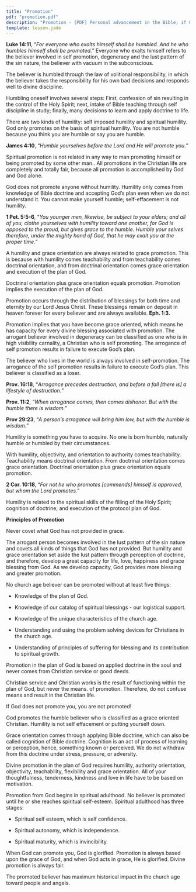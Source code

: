 ```yaml
---
title: "Promotion"
pdf: "promotion.pdf"
description: "Promotion - [PDF] Personal advancement in the Bible; if God does not promote you, you're not promoted!"
template: lesson.jade
---
```


**Luke 14:11**, “_For everyone who exalts himself shall be humbled. And he who humbles himself shall be promoted._” Everyone who exalts himself refers to the believer involved in self promotion, degeneracy and the lust pattern of the sin nature, the believer with vacuum in the subconscious.

The believer is humbled through the law of volitional responsibility, in which the believer takes the responsibility for his own bad decisions and responds well to divine discipline.

Humbling oneself involves several steps: First, confession of sin resulting in the control of the Holy Spirit; next, intake of Bible teaching through self discipline in study; finally, many decisions to learn and apply doctrine to life.

There are two kinds of humility: self imposed humility and spiritual humility. God only promotes on the basis of spiritual humility. You are not humble because you think you are humble or say you are humble.

**James 4:10**, “_Humble yourselves before the Lord and He will promote you._”

Spiritual promotion is not related in any way to man promoting himself or being promoted by some other man.. All promotions in the Christian life are completely and totally fair, because all promotion is accomplished by God and God alone.

God does not promote anyone without humility. Humility only comes from knowledge of Bible doctrine and accepting God’s plan even when we do not understand it. You cannot make yourself humble; self-effacement is not humility.

**1 Pet. 5:5-6**, “_You younger men, likewise, be subject to your elders; and all of you, clothe yourselves with humility toward one another, for God is opposed to the proud, but gives grace to the humble. Humble your selves therefore, under the mighty hand of God, that he may exalt you at the proper time._”

A humility and grace orientation are always related to grace promotion. This is because with humility comes teachability and from teachability comes doctrinal orientation, and from doctrinal orientation comes grace orientation and execution of the plan of God.

Doctrinal orientation plus grace orientation equals promotion. Promotion implies the execution of the plan of God.

Promotion occurs through the distribution of blessings for both time and eternity by our Lord Jesus Christ. These blessings remain on deposit in heaven forever for every believer and are always available. **Eph. 1:3.**

Promotion implies that you have become grace oriented, which means he has capacity for every divine blessing associated with promotion. The arrogant believer involved in degeneracy can be classified as one who is in high visibility carnality, a Christian who is self promoting. The arrogance of self promotion results in failure to execute God’s plan.

The believer who lives in the world is always involved in self-promotion. The arrogance of the self promotion results in failure to execute God’s plan. This believer is classified as a loser.

**Prov. 16:18**, “_Arrogance precedes destruction, and before a fall [there is] a lifestyle of destruction._”

**Prov. 11:2**, “_When arrogance comes, then comes dishonor. But with the humble there is wisdom._”

**Prov 29:23**, “_A person’s arrogance will bring him low, but with the humble is wisdom._”

Humility is something you have to acquire. No one is born humble, naturally humble or humbled by their circumstances.

With humility, objectivity, and orientation to authority comes teachability. Teachability means doctrinal orientation. From doctrinal orientation comes grace orientation. Doctrinal orientation plus grace orientation equals promotion.

**2 Cor. 10:18**, “_For not he who promotes [commends] himself is approved, but whom the Lord promotes._”

Humility is related to the spiritual skills of the filling of the Holy Spirit; cognition of doctrine; and execution of the protocol plan of God.

**Principles of Promotion**

Never covet what God has not provided in grace.

The arrogant person becomes involved in the lust pattern of the sin nature and covets all kinds of things that God has not provided. But humility and grace orientation set aside the lust pattern through perception of doctrine, and therefore, develop a great capacity for life, love, happiness and grace blessing from God. As we develop capacity, God provides more blessing and greater promotion.

No church age believer can be promoted without at least five things:

* Knowledge of the plan of God.

* Knowledge of our catalog of spiritual blessings - our logistical support.

* Knowledge of the unique characteristics of the church age.

* Understanding and using the problem solving devices for Christians in the church age.

* Understanding of principles of suffering for blessing and its contribution to spiritual growth.

Promotion in the plan of God is based on applied doctrine in the soul and never comes from Christian service or good deeds.

Christian service and Christian works is the result of functioning within the plan of God, but never the means. of promotion. Therefore, do not confuse means and result in the Christian life.

If God does not promote you, you are not promoted!

God promotes the humble believer who is classified as a grace oriented Christian. Humility is not self effacement or putting yourself down.

Grace orientation comes through applying Bible doctrine, which can also be called cognition of Bible doctrine. Cognition is an act of process of learning or perception, hence, something known or perceived. We do not withdraw from this doctrine under stress, pressure, or adversity.

Divine promotion in the plan of God requires humility, authority orientation, objectivity, teachability, flexibility and grace orientation. All of your thoughtfulness, tenderness, kindness and love in life have to be based on motivation.

Promotion from God begins in spiritual adulthood. No believer is promoted until he or she reaches spiritual self-esteem. Spiritual adulthood has three stages:

* Spiritual self esteem, which is self confidence.

* Spiritual autonomy, which is independence.

* Spiritual maturity, which is invincibility.

When God can promote you, God is glorified. Promotion is always based upon the grace of God, and when God acts in grace, He is glorified. Divine promotion is always fair.

The promoted believer has maximum historical impact in the church age toward people and angels.

